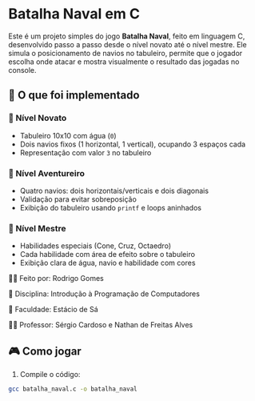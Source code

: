 # Batalha Naval em C

Este é um projeto simples do jogo **Batalha Naval**, feito em linguagem C, desenvolvido passo a passo desde o nível novato até o nível mestre. Ele simula o posicionamento de navios no tabuleiro, permite que o jogador escolha onde atacar e mostra visualmente o resultado das jogadas no console.

## 🧠 O que foi implementado

### 🔹 Nível Novato
- Tabuleiro 10x10 com água (`0`)
- Dois navios fixos (1 horizontal, 1 vertical), ocupando 3 espaços cada
- Representação com valor `3` no tabuleiro

### 🔸 Nível Aventureiro
- Quatro navios: dois horizontais/verticais e dois diagonais
- Validação para evitar sobreposição
- Exibição do tabuleiro usando `printf` e loops aninhados

### 🔺 Nível Mestre
- Habilidades especiais (Cone, Cruz, Octaedro)
- Cada habilidade com área de efeito sobre o tabuleiro
- Exibição clara de água, navio e habilidade com cores

👨‍💻 Feito por: Rodrigo Gomes

📘 Disciplina: Introdução à Programação de Computadores

🏫 Faculdade: Estácio de Sá

👨‍🏫 Professor: Sérgio Cardoso e Nathan de Freitas Alves

## 🎮 Como jogar

1. Compile o código:

```bash
gcc batalha_naval.c -o batalha_naval
